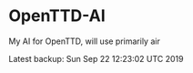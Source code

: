 # OpenTTD-AI
My AI for OpenTTD, will use primarily air

Latest backup: Sun Sep 22 12:23:02 UTC 2019
